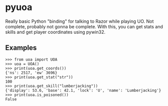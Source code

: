 # pyuoa
Really basic Python "binding" for talking to Razor while playing UO.  Not complete, probably not gonna be complete.  With this, you can get stats and skills and get player coordinates using pywin32.

## Examples
```
>>> from uoa import UOA
>>> uoa = UOA()
>>> print(uoa.get_coords())
{'ns': 2517, 'ew' 3696}
>>> print(uoa.get_stat("str"))
100
>>> print(uoa.get_skill("lumberjacking"))
{'display': 53.6, 'base': 42.1, 'lock': 'U', 'name': 'Lumberjacking'}
>>> print(uoa.is_poisoned())
False
```
